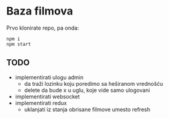 # Baza filmova

Prvo klonirate repo, pa onda:

```
npm i
npm start
```

## TODO

- implementirati ulogu admin
  - da traži lozinku koju poredimo sa heširanom vrednošću
  - delete da bude x u uglu, koje vide samo ulogovani
- implementirati websocket
- implementirati redux
  - uklanjati iz stanja obrisane filmove umesto refresh